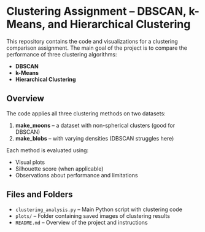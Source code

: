# Clustering Assignment – DBSCAN, k-Means, and Hierarchical Clustering

This repository contains the code and visualizations for a clustering comparison assignment. The main goal of the project is to compare the performance of three clustering algorithms:

- **DBSCAN**
- **k-Means**
- **Hierarchical Clustering**

## Overview

The code applies all three clustering methods on two datasets:

1. **make_moons** – a dataset with non-spherical clusters (good for DBSCAN)
2. **make_blobs** – with varying densities (DBSCAN struggles here)

Each method is evaluated using:
- Visual plots
- Silhouette score (when applicable)
- Observations about performance and limitations

## Files and Folders

- `clustering_analysis.py` – Main Python script with clustering code
- `plots/` – Folder containing saved images of clustering results
- `README.md` – Overview of the project and instructions


